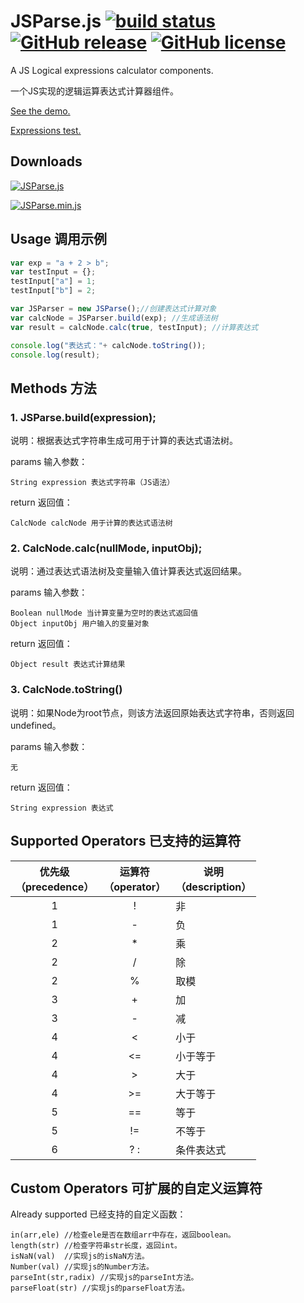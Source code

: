# JSParse.js [![build status][travis-image]][travis-url] [![GitHub release][release-image]][release-url] [![GitHub license][license-image]][license-url]
A JS Logical expressions calculator components.

一个JS实现的逻辑运算表达式计算器组件。

[See the demo.](http://peiyucn.github.io/JSParse/src/JSParse.html)

[Expressions test.](http://peiyucn.github.io/JSParse/test/test.html)

## Downloads
[![JSParse.js][download-image]][download-url]

[![JSParse.min.js][download-min-image]][download-min-url]

## Usage 调用示例
```javascript
var exp = "a + 2 > b";
var testInput = {};
testInput["a"] = 1;
testInput["b"] = 2;

var JSParser = new JSParse();//创建表达式计算对象
var calcNode = JSParser.build(exp); //生成语法树
var result = calcNode.calc(true, testInput); //计算表达式

console.log("表达式："+ calcNode.toString());
console.log(result);
```
## Methods 方法

### 1. JSParse.build(expression);
  说明：根据表达式字符串生成可用于计算的表达式语法树。
  
  params 输入参数：
  
    String expression 表达式字符串（JS语法）

  return 返回值：
  
    CalcNode calcNode 用于计算的表达式语法树

### 2. CalcNode.calc(nullMode, inputObj);
  说明：通过表达式语法树及变量输入值计算表达式返回结果。
  
  params 输入参数：
  
    Boolean nullMode 当计算变量为空时的表达式返回值
    Object inputObj 用户输入的变量对象

  return 返回值：
  
    Object result 表达式计算结果

### 3. CalcNode.toString()
  说明：如果Node为root节点，则该方法返回原始表达式字符串，否则返回undefined。
  
  params 输入参数：
  
    无

  return 返回值：
  
    String expression 表达式

## Supported Operators 已支持的运算符

| 优先级<br>（precedence） | 运算符<br>（operator） | 说明<br>（description） |
| :----------------: | :---------------: | ------------------ |
|   1                |  !                | 非 |
|   1                |  -                | 负 |
|   2                |  *                | 乘 |
|   2                |  /                | 除 |
|   2                |  %                | 取模 |
|   3                |  +                | 加 |
|   3                |  -                | 减 |
|   4                |  <                | 小于 |
|   4                |  <=               | 小于等于 |
|   4                |  >                | 大于 |
|   4                |  >=               | 大于等于 |
|   5                |  ==               | 等于 |
|   5                |  !=               | 不等于 |
|   6                |  ? :              | 条件表达式 |


## Custom Operators 可扩展的自定义运算符

Already supported 已经支持的自定义函数：

    in(arr,ele) //检查ele是否在数组arr中存在，返回boolean。
    length(str) //检查字符串str长度，返回int。
    isNaN(val)  //实现js的isNaN方法。
    Number(val) //实现js的Number方法。
    parseInt(str,radix) //实现js的parseInt方法。
    parseFloat(str) //实现js的parseFloat方法。


[travis-image]: https://travis-ci.org/peiyucn/JSParse.svg?branch=master
[travis-url]: https://travis-ci.org/peiyucn/JSParse
[release-image]: https://img.shields.io/github/release/peiyucn/JSParse.svg
[release-url]: https://github.com/peiyucn/JSParse/releases/
[license-image]: https://img.shields.io/badge/license-MIT-blue.svg
[license-url]: https://raw.githubusercontent.com/peiyucn/JSParse/master/LICENSE
[download-image]: https://img.shields.io/badge/Code-JSParse.js-brightgreen.svg
[download-url]: https://peiyucn.github.io/JSParse/src/JSParse.js
[download-min-image]: https://img.shields.io/badge/Code-JSParse.min.js-brightgreen.svg
[download-min-url]: https://peiyucn.github.io/JSParse/src/JSParse.min.js